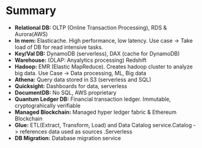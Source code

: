 # Summary

- **Relational DB:** OLTP (Online Transaction Processing), RDS & Aurora(AWS)
- **In mem:** Elasticache. High performance, low latency. Use case -> Take load of DB for read intensive tasks.
- **Key/Val DB:** DynamoDB (serverless), DAX (cache for DynamoDB)
- **Warehouse:** (OLAP: Anyalytics processing) Redshift
- **Hadoop:** EMR (Elastic MapReduce). Creates hadoop cluster to analyze big data. Use Case -> Data processing, ML, Big data
- **Athena:** Query data stored in S3 (serverless and SQL)
- **Quicksight:** Dashboards for data, serverless
- **DocumentDB:** No SQL, AWS proprietary
- **Quantum Ledger DB:** Financial transaction ledger. Immutable, cryptograhically verifiable
- **Managed Blockchain:** Managed hyper ledger fabric & Ethereum Blockchain
- **Glue:** ETL(Extract, Transform, Load) and Data Catalog service.Catalog -> references data used as sources .Serverless
- **DB Migration:** Database migration service